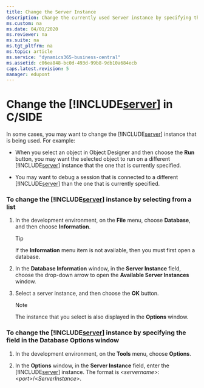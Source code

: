 ```yaml
---
title: Change the Server Instance
description: Change the currently used Server instance by specifying the server instance from a list, or the field in the Database options window. 
ms.custom: na
ms.date: 04/01/2020
ms.reviewer: na
ms.suite: na
ms.tgt_pltfrm: na
ms.topic: article
ms.service: "dynamics365-business-central"
ms.assetid: c06ea848-bc0d-493d-99b8-9db10a684ecb
caps.latest.revision: 5
manager: edupont
---
```

# Change the [!INCLUDE[server](../developer/includes/server.md)] in C/SIDE
In some cases, you may want to change the [!INCLUDE[server](../developer/includes/server.md)] instance that is being used. For example:  

-   When you select an object in Object Designer and then choose the **Run** button, you may want the selected object to run on a different [!INCLUDE[server](../developer/includes/server.md)] instance that the one that is currently specified.  

-   You may want to debug a session that is connected to a different [!INCLUDE[server](../developer/includes/server.md)] than the one that is currently specified.  

### To change the [!INCLUDE[server](../developer/includes/server.md)] instance by selecting from a list  

1.  In the development environment, on the **File** menu, choose **Database**, and then choose **Information**.  

    > [!TIP]  
    >  If the **Information** menu item is not available, then you must first open a database.  

2.  In the **Database Information** window, in the **Server Instance** field, choose the drop-down arrow to open the **Available Server Instances** window.  

3.  Select a server instance, and then choose the **OK** button.  

    > [!NOTE]  
    >  The instance that you select is also displayed in the **Options** window.  

### To change the [!INCLUDE[server](../developer/includes/server.md)] instance by specifying the field in the Database Options window  

1.  In the development environment, on the **Tools** menu, choose **Options**.  

2.  In the **Options** window, in the **Server Instance** field, enter the [!INCLUDE[server](../developer/includes/server.md)] instance. The format is \<*servername*>:\<*port*>/\<*ServerInstance*>.  

